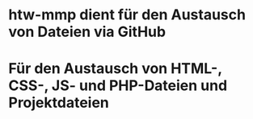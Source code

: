 # htw-mmp dient für den Austausch von Dateien via GitHub 
# Für den Austausch von HTML-, CSS-, JS- und PHP-Dateien und Projektdateien
